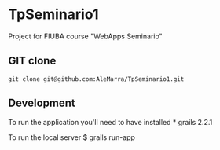 TpSeminario1
============

Project for FIUBA course "WebApps Seminario"


GIT clone
---------
    git clone git@github.com:AleMarra/TpSeminario1.git

Development
------------

To run the application you'll need to have installed
    * grails 2.2.1

To run the local server
    $ grails run-app

